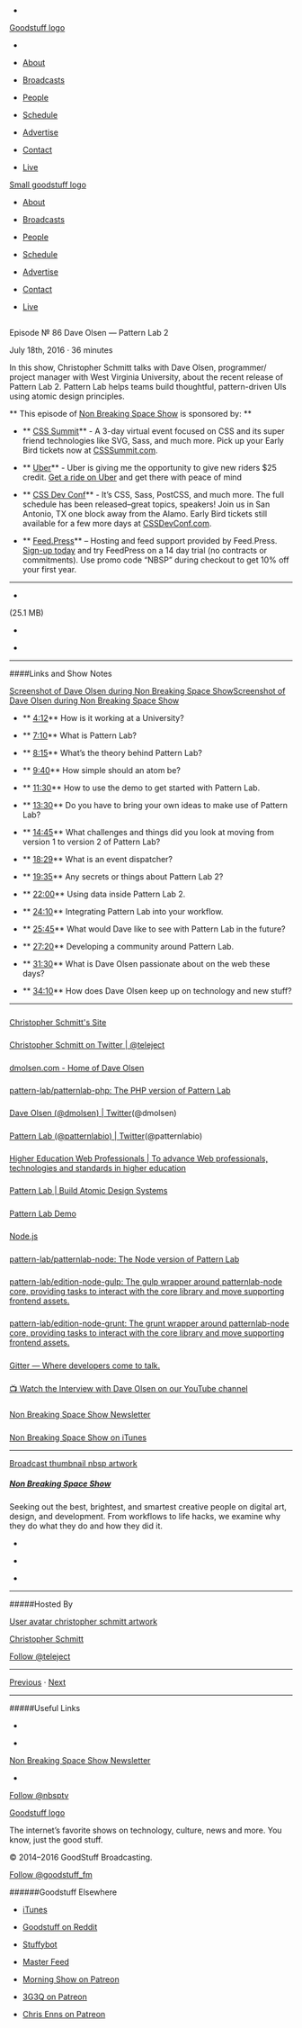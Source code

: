 

-
[Goodstuff logo](http://www.goodstuff.fm/)[](/assets/goodstuff_logo-17c1fe6f378352de5d7345f76152130b.svg)

-


-  [About](/about)

-  [Broadcasts](/broadcasts)

-  [People](/people)

-  [Schedule](/schedule)

-  [Advertise](/advertise)

-  [Contact](/contact)

-  [Live](/live)


[Small goodstuff logo](http://www.goodstuff.fm/)[](/assets/small_goodstuff_logo-bf032e72b9ec41494f4d90905f1ad619.svg)


-  [About](/about)

-  [Broadcasts](/broadcasts)

-  [People](/people)

-  [Schedule](/schedule)

-  [Advertise](/advertise)

-  [Contact](/contact)

-  [Live](/live)


##
Episode № 86
Dave Olsen — Pattern Lab 2


July 18th, 2016
&middot;
36
minutes


In this show, Christopher Schmitt talks with Dave Olsen, programmer/ project manager with West Virginia University, about the recent release of Pattern Lab 2. Pattern Lab helps teams build thoughtful, pattern-driven UIs using atomic design principles.


**
This episode of
[Non Breaking Space Show](/nbsp)
is sponsored by:
**


- ** [CSS Summit](http://CSSSummit.com?utm_source=nbsptv86&utm_medium=podcast&utm_campaign=csssummit2016)** - A 3-day virtual event focused on CSS and its super friend technologies like SVG, Sass, and much more. Pick up your Early Bird tickets now at  [CSSSummit.com](http://CSSSummit.com?utm_source=nbsptv86&utm_medium=podcast&utm_campaign=csssummit2016).

- ** [Uber](http://christopher.org/uber)** - Uber is giving me the opportunity to give new riders $25 credit.  [Get a ride on Uber](http://christopher.org/uber) and get there with peace of mind

- ** [CSS Dev Conf](http://cssdevconf.com/?utm_source=nbsptv86&utm_medium=podcast&utm_campaign=cssdevconf2016)** - It’s CSS, Sass, PostCSS, and much more. The full schedule has been released&ndash;great topics, speakers! Join us in San Antonio, TX one block away from the Alamo. Early Bird tickets still available for a few more days at  [CSSDevConf.com](http://cssdevconf.com/?utm_source=nbsptv86&utm_medium=podcast&utm_campaign=cssdevconf2016).

- ** [Feed.Press](http://feed.press/nbsp)** – Hosting and feed support provided by Feed.Press.  [Sign-up today](http://feed.press/nbsp) and try FeedPress on a 14 day trial (no contracts or commitments). Use promo code &ldquo;NBSP&rdquo; during checkout to get 10% off your first year.


------------------------------


-
[](http://podcasts-1.feedpress.co/10609/nbsp-86.mp3)(25.1 MB)

-
[](http://twitter.com/intent/tweet?text=Non%20Breaking%20Space%20Show%20%E2%84%96%2086%20on%20@goodstuff_fm%20-%20http://goodstuff.fm/nbsp/86)

-
[](http://www.facebook.com/sharer/sharer.php?u=http://goodstuff.fm/nbsp/86)


------------------------------


####Links and Show Notes


[Screenshot of Dave Olsen during Non Breaking Space Show](http://goodstuff.fm/nbsp/86)[Screenshot of Dave Olsen during Non Breaking Space Show](https://i.ytimg.com/vi/j-hMZyQw-GE/maxresdefault.jpg)


- ** [4:12](#t=4:12)** How is it working at a University?

- ** [7:10](#t=7:10)** What is Pattern Lab?

- ** [8:15](#t=8:15)** What&rsquo;s the theory behind Pattern Lab?

- ** [9:40](#t=9:40)** How simple should an atom be?

- ** [11:30](#t=11:30)** How to use the demo to get started with Pattern Lab.

- ** [13:30](#t=13:30)** Do you have to bring your own ideas to make use of Pattern Lab?

- ** [14:45](#t=14:45)** What challenges and things did you look at moving from version 1 to version 2 of Pattern Lab?

- ** [18:29](#t=18:29)** What is an event dispatcher?

- ** [19:35](#t=19:35)** Any secrets or things about Pattern Lab 2?

- ** [22:00](#t=22:00)** Using data inside Pattern Lab 2.

- ** [24:10](#t=24:10)** Integrating Pattern Lab into your workflow.

- ** [25:45](#t=25:45)** What would Dave like to see with Pattern Lab in the future?

- ** [27:20](#t=27:20)** Developing a community around Pattern Lab.

- ** [31:30](#t=31:30)** What is Dave Olsen passionate about on the web these days?

- ** [34:10](#t=34:10)** How does Dave Olsen keep up on technology and new stuff?


------------------------------


#####
[Christopher Schmitt's Site](http://Christopher.org)


#####
[Christopher Schmitt on Twitter | @teleject](https://twitter.com/teleject)


#####
[dmolsen.com - Home of Dave Olsen](http://dmolsen.com/)


#####
[pattern-lab/patternlab-php: The PHP version of Pattern Lab](https://github.com/pattern-lab/patternlab-php)


#####
[Dave Olsen (@dmolsen) | Twitter](https://twitter.com/dmolsen)(@dmolsen)


#####
[Pattern Lab (@patternlabio) | Twitter](https://twitter.com/patternlabio)(@patternlabio)


#####
[Higher Education Web Professionals | To advance Web professionals, technologies and standards in higher education](http://www.highedweb.org/)


#####
[Pattern Lab | Build Atomic Design Systems](http://patternlab.io/)


#####
[Pattern Lab Demo](http://demo.patternlab.io/)


#####
[Node.js](https://nodejs.org/en/)


#####
[pattern-lab/patternlab-node: The Node version of Pattern Lab](https://github.com/pattern-lab/patternlab-node)


#####
[pattern-lab/edition-node-gulp: The gulp wrapper around patternlab-node core, providing tasks to interact with the core library and move supporting frontend assets.](https://github.com/pattern-lab/edition-node-gulp)


#####
[pattern-lab/edition-node-grunt: The grunt wrapper around patternlab-node core, providing tasks to interact with the core library and move supporting frontend assets.](https://github.com/pattern-lab/edition-node-grunt)


#####
[Gitter — Where developers come to talk.](https://gitter.im/)


#####
[📺 Watch the Interview with Dave Olsen on our YouTube channel](https://www.youtube.com/watch?v=j-hMZyQw-GE)


#####
[Non Breaking Space Show Newsletter](http://newsletter.nonbreakingspace.tv/)


#####
[Non Breaking Space Show on iTunes](http://apple.co/1OfKoVC)


------------------------------


[Broadcast thumbnail nbsp artwork](/nbsp)[](https://goodstuffs3.s3.amazonaws.com/uploads/broadcast/image/19/broadcast_thumbnail_nbsp_artwork.png)

##### [Non Breaking Space Show](/nbsp)


Seeking out the best, brightest, and smartest creative people on digital art, design, and development. From workflows to life hacks, we examine why they do what they do and how they did it.

-
[](http://itunes.apple.com/us/podcast/the-non-breaking-space-show/id507162981)

-
[](http://feeds.goodstuff.fm/nbsp)

-
[](mailto:chris@goodstuff.fm?cc=sponsorship%40goodstuff.fm&subject=%5BGoodStuff%20FM%5D%20Sponsorship%20Inquiry%20for%20Non%20Breaking%20Space%20Show)


------------------------------


#####Hosted By


[User avatar christopher schmitt artwork](/people/christopher-schmitt)[](https://goodstuffs3.s3.amazonaws.com/uploads/user/avatar/20/user_avatar_christopher-schmitt_artwork.png)

[Christopher Schmitt](/people/christopher-schmitt)


[Follow @teleject](https://twitter.com/teleject)


------------------------------


[Previous](/nbsp/85)
&middot;
[Next](/nbsp/87)


------------------------------


#####Useful Links

-
[](mailto:chris@goodstuff.fm?subject=%5BGoodstuff%20FM%5D%20Feedback%20for%20Non%20Breaking%20Space%20Show)

-
[Non Breaking Space Show Newsletter](http://www.goodstuff.fm/nbsp/newsletter)


-
[Follow @nbsptv](https://twitter.com/nbsptv)


[Goodstuff logo](http://www.goodstuff.fm/)[](/assets/goodstuff_logo-17c1fe6f378352de5d7345f76152130b.svg)


The internet’s favorite shows on technology, culture, news and more. You know, just the good stuff.


&copy; 2014&ndash;2016 GoodStuff Broadcasting.

[Follow @goodstuff_fm](https://twitter.com/goodstufffm)


######Goodstuff Elsewhere

-  [iTunes](https://itunes.apple.com/us/artist/goodstuff-fm/id843385597?mt=2)

-  [Goodstuff on Reddit](https://www.reddit.com/r/Goodstuff_fm/)

-  [Stuffybot](http://stuffybot.goodstuff.fm)

-  [Master Feed](/master/feed)

-  [Morning Show on Patreon](https://www.patreon.com/morningshow)

-  [3G3Q on Patreon](https://www.patreon.com/3g3q)

-  [Chris Enns on Patreon](https://www.patreon.com/ichris)
